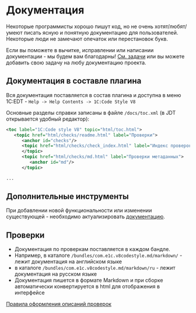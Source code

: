 # Документация

Некоторые программисты хорошо пишут код, но не очень хотят/любят/умеют писать ясную и понятную документацию для пользователей.
Некоторые люди не замечают опечаток или перестановок букв.

Если вы поможете в вычитке, исправлении или написании документации - мы будем вам благодарны! 
[См. задачи](https://github.com/1C-Company/v8-code-style/labels/documentation) или вы можете добавить свою задачу на любу документацию проекта.

## Документация в составле плагина

Вся документация поставляется в состав плагина и доступна в меню 1C:EDT - `Help -> Help Contents -> 1C:Code Style V8`

Основные разделы справки записаны в файле `/docs/toc.xml` (в JDT открывается удобный редактор):

```xml
<toc label="1C:Code style V8" topic="html/toc.html">
   <topic href="html/checks/readme.html" label="Проверки">
      <anchor id="checks"/>
      <topic href="html/checks/check_index.html" label="Индекс проверок">
      </topic>
      <topic href="html/checks/md.html" label="Проверки метаданных">
         <anchor id="md"/>
      </topic>

...

```

## Дополнительные инструменты

При добавлении новой функциональности или изменении существующей - необходимо актуализировать [документацию](/docs/tools/).

## Проверки

- Документация по проверкам поставляется в каждом бандле.
- Например, в каталоге `/bundles/com.e1c.v8codestyle.md/markdown/` - лежит документация на английском языке
- в каталоге `/bundles/com.e1c.v8codestyle.md/markdown/ru` - лежит документация на русском языке
- Документация пишется в формате Markdown и при сборке автоматически конвертируется в html для отображения в интерфейсе

[Правила оформления описаний проверок](check_description.md)
